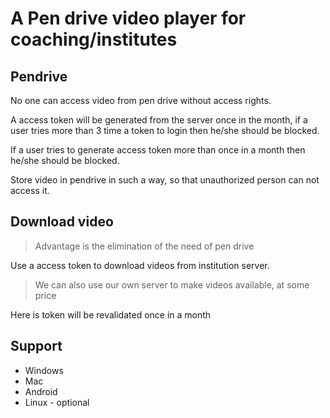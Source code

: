 # A Pen drive video player for coaching/institutes
## Pendrive
No one can access video from pen drive without access rights.

A access token will be generated from the server once in the month, if a user tries more than 3 time a token to login then he/she should be blocked.

If a user tries to generate access token more than once in a month then he/she should be blocked.

Store video in pendrive in such a way, so that unauthorized person can not access it.

## Download video

> Advantage is the elimination of the need of pen drive
> 
Use a access token to download videos from institution server. 
> We can also use our own server to make videos available, at some price
> 

Here is token will be revalidated once in a month


## Support

* Windows
* Mac
* Android
* Linux - optional
